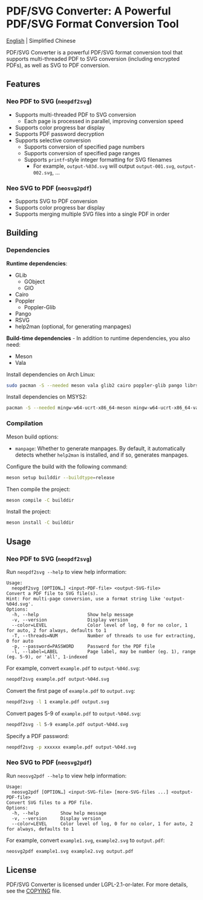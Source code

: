 # PDF/SVG Converter: A Powerful PDF/SVG Format Conversion Tool
[English](README.md) | Simplified Chinese

PDF/SVG Converter is a powerful PDF/SVG format conversion tool that supports multi-threaded PDF to SVG conversion (including encrypted PDFs), as well as SVG to PDF conversion.

## Features
### Neo PDF to SVG (`neopdf2svg`)
* Supports multi-threaded PDF to SVG conversion
  * Each page is processed in parallel, improving conversion speed
* Supports color progress bar display
* Supports PDF password decryption
* Supports selective conversion
  * Supports conversion of specified page numbers
  * Supports conversion of specified page ranges
  * Supports `printf`-style integer formatting for SVG filenames
    * For example, `output-%03d.svg` will output `output-001.svg`, `output-002.svg`, ...

### Neo SVG to PDF (`neosvg2pdf`)
* Supports SVG to PDF conversion
* Supports color progress bar display
* Supports merging multiple SVG files into a single PDF in order

## Building
### Dependencies
**Runtime dependencies**:
* GLib
  * GObject
  * GIO
* Cairo
* Poppler
  * Poppler-Glib
* Pango
* RSVG
* help2man (optional, for generating manpages)

**Build-time dependencies** - In addition to runtime dependencies, you also need:
* Meson
* Vala

Install dependencies on Arch Linux:
```bash
sudo pacman -S --needed meson vala glib2 cairo poppler-glib pango librsvg help2man
```

Install dependencies on MSYS2:
```bash
pacman -S --needed mingw-w64-ucrt-x86_64-meson mingw-w64-ucrt-x86_64-vala mingw-w64-ucrt-x86_64-glib2 mingw-w64-ucrt-x86_64-cairo mingw-w64-ucrt-x86_64-poppler mingw-w64-ucrt-x86_64-pango mingw-w64-ucrt-x86_64-librsvg help2man
```

### Compilation
Meson build options:
* `manpage`: Whether to generate manpages. By default, it automatically detects whether `help2man` is installed, and if so, generates manpages.

Configure the build with the following command:
```bash
meson setup builddir --buildtype=release
```

Then compile the project:
```bash
meson compile -C builddir
```

Install the project:
```bash
meson install -C builddir
```

## Usage
### Neo PDF to SVG (`neopdf2svg`)
Run `neopdf2svg --help` to view help information:
```log
Usage:
  neopdf2svg [OPTION…] <input-PDF-file> <output-SVG-file>
Convert a PDF file to SVG file(s).
Hint: For multi-page conversion, use a format string like 'output-%04d.svg'.
Options:
  -h, --help                  Show help message
  -v, --version               Display version
  --color=LEVEL               Color level of log, 0 for no color, 1 for auto, 2 for always, defaults to 1
  -T, --threads=NUM           Number of threads to use for extracting, 0 for auto
  -p, --password=PASSWORD     Password for the PDF file
  -l, --label=LABEL           Page label, may be number (eg. 1), range (eg. 5-9), or 'all', 1-indexed
```

For example, convert `example.pdf` to `output-%04d.svg`:
```bash
neopdf2svg example.pdf output-%04d.svg
```

Convert the first page of `example.pdf` to `output.svg`:
```bash
neopdf2svg -l 1 example.pdf output.svg
```

Convert pages 5-9 of `example.pdf` to `output-%04d.svg`:
```bash
neopdf2svg -l 5-9 example.pdf output-%04d.svg
```

Specify a PDF password:
```bash
neopdf2svg -p xxxxxx example.pdf output-%04d.svg
```

### Neo SVG to PDF (`neosvg2pdf`)
Run `neosvg2pdf --help` to view help information:
```log
Usage:
  neosvg2pdf [OPTION…] <input-SVG-file> [more-SVG-files ...] <output-PDF-file>
Convert SVG files to a PDF file.
Options:
  -h, --help        Show help message
  -v, --version     Display version
  --color=LEVEL     Color level of log, 0 for no color, 1 for auto, 2 for always, defaults to 1
```

For example, convert `example1.svg`, `example2.svg` to `output.pdf`:
```bash
neosvg2pdf example1.svg example2.svg output.pdf
```

## License
PDF/SVG Converter is licensed under LGPL-2.1-or-later. For more details, see the [COPYING](COPYING) file.
